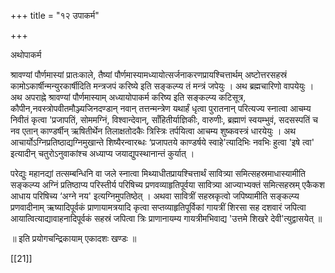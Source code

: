 +++
title = "१२ उपाकर्म"

+++

अथोपाकर्म

श्रावण्यां पौर्णमास्यां प्रातःकाले, तैष्यां पौर्णमास्यामध्यायोत्सर्जनाकरणप्रायश्चित्तार्थम् अष्टोत्तरसहस्रं कामोऽकार्षीन्मन्युरकार्षीदिति मन्त्रजपं करिष्ये इति सङ्कल्प्य तं मन्त्रं जपेयुः । अथ ब्रह्मचारिणो वापयेयुः । अथ अपराह्ने श्रावण्यां पौर्णमास्याम् अध्यायोपाकर्म करिष्य इति सङ्कल्प्य कटिसूत्र, कौपीन,नवस्त्रोपवीतमौञ्ज्यजिनदण्डान् नवान् तत्तन्मन्त्रेण यथार्हं धृत्वा पुरातनान् परित्यज्य स्नात्वा आचम्य निवीतं कृत्वा 'प्रजापतिं, सोममग्निं, विश्वान्देवान्, साँहितीर्याज्ञिकीः, वारुणीः, ब्रह्माणं स्वयम्भुवं, सदसस्पतिं च नव एतान् काण्डर्षीन् ऋषितीर्थेन तिलाक्षतोदकैः त्रिस्त्रिः तर्पयित्वा आचम्य शुष्कवस्त्रं धारयेयुः । अथ आचार्योऽग्निप्रतिष्ठाद्यग्निमुखान्ते शिष्यैरन्वारब्धः ‘प्रजापतये काण्डर्षये स्वाहे'त्यादिभिः नवभिः हुत्वा 'इषे त्वा' इत्यादीन् चतुरोऽनुवाकांश्च अध्याप्य जयाद्युपस्थानान्तं कुर्यात् ।

परेद्युः महानद्यां तत्सम्बन्धिनि वा जले स्नात्वा मिथ्याधीतप्रायश्चित्तार्थं सावित्र्या समित्सहस्रमाधास्यामीति सङ्कल्प्य अग्निं प्रतिष्ठाप्य परिस्तीर्य परिषिच्य प्रणवव्याहृतिपूर्वया सावित्र्या आज्याभ्यक्तं समित्सहस्रम् एकैकश आधाय परिषिच्य ‘अग्ने नय' इत्यग्निमुपतिष्ठेत् । अथवा सावित्रीं सहस्रकृत्वो जपिष्यामीति सङ्कल्प्य प्रणवादीनाम् ऋष्यादिपूर्वकं प्राणायामत्रयादि कृत्वा सप्तव्याहृतिपूर्विकां गायत्रीं शिरसा सह दशवारं जपित्वा आयात्वित्याद्यावाहनादिपूर्वकं सहस्रं जपित्वा त्रिः प्राणानायम्य गायत्रीमभिवाद्य 'उत्तमे शिखरे देवी'त्युद्वासयेत् ॥

॥ इति प्रयोगचन्द्रिकायाम् एकादशः खण्डः ॥

[[21]]
